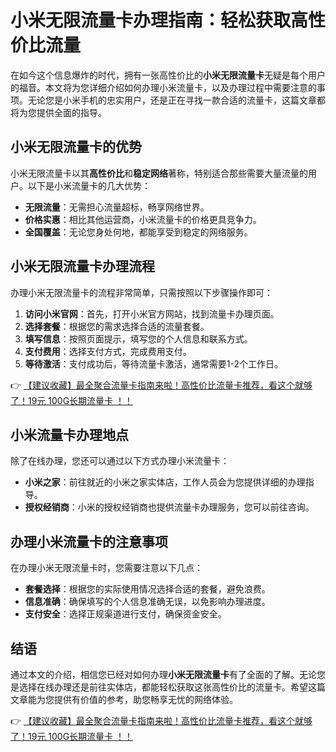 # 小米无限流量卡办理指南：轻松获取高性价比流量

在如今这个信息爆炸的时代，拥有一张高性价比的**小米无限流量卡**无疑是每个用户的福音。本文将为您详细介绍如何办理小米流量卡，以及办理过程中需要注意的事项。无论您是小米手机的忠实用户，还是正在寻找一款合适的流量卡，这篇文章都将为您提供全面的指导。

## 小米无限流量卡的优势

小米无限流量卡以其**高性价比**和**稳定网络**著称，特别适合那些需要大量流量的用户。以下是小米流量卡的几大优势：

- **无限流量**：无需担心流量超标，畅享网络世界。
- **价格实惠**：相比其他运营商，小米流量卡的价格更具竞争力。
- **全国覆盖**：无论您身处何地，都能享受到稳定的网络服务。

## 小米无限流量卡办理流程

办理小米无限流量卡的流程非常简单，只需按照以下步骤操作即可：

1. **访问小米官网**：首先，打开小米官方网站，找到流量卡办理页面。
2. **选择套餐**：根据您的需求选择合适的流量套餐。
3. **填写信息**：按照页面提示，填写您的个人信息和联系方式。
4. **支付费用**：选择支付方式，完成费用支付。
5. **等待激活**：支付成功后，等待流量卡激活，通常需要1-2个工作日。

👉 [【建议收藏】最全聚合流量卡指南来啦！高性价比流量卡推荐，看这个就够了！19元 100G长期流量卡 ！！](https://bit.ly/Liuliangka)

## 小米流量卡办理地点

除了在线办理，您还可以通过以下方式办理小米流量卡：

- **小米之家**：前往就近的小米之家实体店，工作人员会为您提供详细的办理指导。
- **授权经销商**：小米的授权经销商也提供流量卡办理服务，您可以前往咨询。

## 办理小米流量卡的注意事项

在办理小米无限流量卡时，您需要注意以下几点：

- **套餐选择**：根据您的实际使用情况选择合适的套餐，避免浪费。
- **信息准确**：确保填写的个人信息准确无误，以免影响办理进度。
- **支付安全**：选择正规渠道进行支付，确保资金安全。

## 结语

通过本文的介绍，相信您已经对如何办理**小米无限流量卡**有了全面的了解。无论您是选择在线办理还是前往实体店，都能轻松获取这张高性价比的流量卡。希望这篇文章能为您提供有价值的参考，助您畅享无忧的网络体验。

👉 [【建议收藏】最全聚合流量卡指南来啦！高性价比流量卡推荐，看这个就够了！19元 100G长期流量卡 ！！](https://bit.ly/Liuliangka)